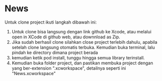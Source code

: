 # News

Untuk clone project ikuti langkah dibawah ini:

1. Untuk clone bisa langsung dengan link github ke Xcode, atau melalui open in XCode di github web, atau downnload as Zip.
2. Jika sudah  berhasil clone silahkan close project terlebih dahulu, apabila setelah clone langsung otomatis terbuka. Kemudian buka terminal, lalu pindah ke directory dimana project berada
3. kemudian ketik pod install, tunggu hingga semua library terinstall.
4. Kemudian buka folder project, dan pastikan membuka project dengan yang ber-extension ".xcworkspace\", detailnya seperti ini "News.xcworkspace"
